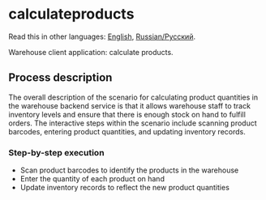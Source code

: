 # calculateproducts

Read this in other languages: [English](calculateproducts.md), [Russian/Русский](calculateproducts.ru.md). 

Warehouse client application: calculate products.

## Process description

The overall description of the scenario for calculating product quantities in the warehouse backend service is that it allows warehouse staff to track inventory levels and ensure that there is enough stock on hand to fulfill orders. 
The interactive steps within the scenario include scanning product barcodes, entering product quantities, and updating inventory records.

### Step-by-step execution

- Scan product barcodes to identify the products in the warehouse
- Enter the quantity of each product on hand
- Update inventory records to reflect the new product quantities
